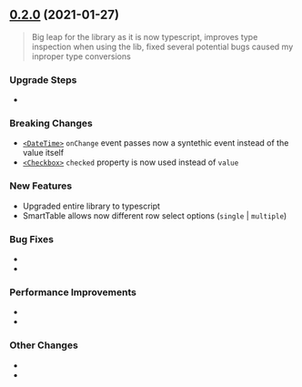 ## [0.2.0](https://github.com/sd1337/adminlte-2-react/compare/v0.1.31...v0.2.0) (2021-01-27)

> Big leap for the library as it is now typescript, improves type inspection when using the lib, fixed several potential bugs caused my inproper type conversions

### Upgrade Steps
*  

### Breaking Changes
* [`<DateTime>`](/src/components/content/Inputs/DateTime.tsx) `onChange` event passes now a syntethic event instead of the value itself
* [`<Checkbox>`](/src/components/content/Inputs/Checkbox.tsx) `checked` property is now used instead of `value`

### New Features
* Upgraded entire library to typescript
* SmartTable allows now different row select options (`single` | `multiple`)

### Bug Fixes
* 
* 

### Performance Improvements
* 
* 

### Other Changes
* 
* 
